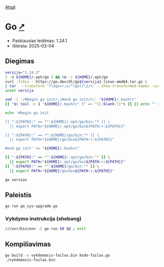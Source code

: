 [Atgal](./readme.md)

# Go [&#x2B67;](https://go.dev/)

* Paskiausias leidimas: 1.24.1
* Išleista: 2025-03-04

## Diegimas

```bash
versija="1.24.3"
[ -d ${HOME}/.opt/go ] && rm -r ${HOME}/.opt/go
curl -fsSLo - https://go.dev/dl/go${versija}.linux-amd64.tar.gz \
| tar  --transform 'flags=r;s/^(go)/\1/x' --show-transformed-names -xzv -C ${HOME}/.opt
unset versija

sed -i '/#begin go init/,/#end go init/c\' "${HOME}/.bashrc"
[[ "$( tail -n 1 "${HOME}/.bashrc" )" =~ ^[[:blank:]]*$ ]] || echo "" >> "${HOME}/.bashrc"

echo '#begin go init

[[ ":${PATH}:" == *":${HOME}/.opt/go/bin:"* ]] \
  || export PATH="${HOME}/.opt/go/bin${PATH:+:${PATH}}"

[[ ":${PATH}:" == *":${HOME}/go/bin:"* ]] \
  || export PATH="${HOME}/go/bin${PATH:+:${PATH}}"

#end go init' >> "${HOME}/.bashrc"

[[ ":${PATH}:" == *":${HOME}/.opt/go/bin:"* ]] \
  || export PATH="${HOME}/.opt/go/bin${PATH:+:${PATH}}"
[[ ":${PATH}:" == *":${HOME}/go/bin:"* ]] \
  || export PATH="${HOME}/go/bin${PATH:+:${PATH}}"

go version
```

## Paleistis

```bash
go run go_sys-upgrade.go
```

### Vykdymo instrukcija (shebang)

```bash
///usr/bin/env -S go run $0 $@ ; exit
```

## Kompiliavimas

```bash
go build -o vykdomasis-failas.bin kodo-failas.go
./vykdomasis-failas.bin
```
